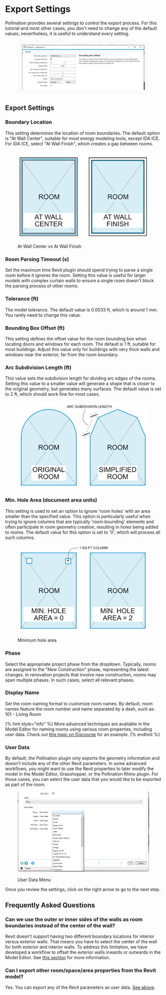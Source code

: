 # Export Settings

Pollination provides several settings to control the export process. For this tutorial and most other cases, you don't need to change any of the default values, nevertheless, it is useful to understand every setting.

<figure><img src="../../../.gitbook/assets/image (30).png" alt=""><figcaption></figcaption></figure>

## Export Settings

### Boundary Location

This setting determines the location of room boundaries. The default option is "At Wall Center", suitable for most energy modeling tools, except IDA ICE. For IDA ICE, select "At Wall Finish", which creates a gap between rooms.

<figure><img src="../../../.gitbook/assets/boundaryLocation.png" alt=""><figcaption><p>At Wall Center vs At Wall Finish</p></figcaption></figure>

### Room Parsing Timeout (s)

Set the maximum time Revit plugin should spend trying to parse a single room before it ignores the room. Setting this value is useful for larger models with complex curtain walls to ensure a single room doesn't block the parsing process of other rooms.

### Tolerance (ft)

The model tolerance. The default value is 0.0033 ft, which is around 1 mm. You rarely need to change this value.

### Bounding Box Offset (ft)

This setting defines the offset value for the room bounding box when locating doors and windows for each room. The default is 1 ft, suitable for most buildings. Adjust this value only for buildings with very thick walls and windows near the exterior, far from the room boundary.

### Arc Subdivision Length (ft)

This value sets the subdivision length for dividing arc edges of the rooms. Setting this value to a smaller value will generate a shape that is closer to the original geometry, but generates many surfaces. The default value is set to 2 ft, which should work fine for most cases.

<figure><img src="../../../.gitbook/assets/arcSubdivisionLength.png" alt=""><figcaption></figcaption></figure>

### Min. Hole Area (document area units)

This setting is used to set an option to ignore 'room holes' with an area smaller than the specified value. This option is particularly useful when trying to ignore columns that are typically 'room bounding' elements and often participate in room geometry creation, resulting in holes being added to rooms. The default value for this option is set to '0', which will process all such columns.

<figure><img src="../../../.gitbook/assets/minHoleArea.png" alt=""><figcaption><p>Minimum hole area</p></figcaption></figure>

### Phase

Select the appropriate project phase from the dropdown. Typically, rooms are assigned to the "New Construction" phase, representing the latest changes. In renovation projects that involve new construction, rooms may span multiple phases. In such cases, select all relevant phases.

### Display Name

Set the room naming format to customize room names. By default, room names feature the room number and name separated by a dash, such as: 101 - Living Room

{% hint style="info" %}
More advanced techniques are available in the Model Editor for naming rooms using various room properties, including user data. Check out [this topic on Discourse](https://discourse.pollination.solutions/t/ability-to-denote-general-room-space-types-or-have-manage-room-properties-pick-up-the-room-space-tag-info/2890/24) for an example.
{% endhint %}

### User Data

By default, the Pollination plugin only exports the geometry information and doesn't include any of the other Revit parameters. In some advanced workflows, you might want to use the Revit properties to later modify the model in the Model Editor, Grasshopper, or the Pollination Rhino plugin. For those cases, you can select the user data that you would like to be exported as part of the room.

<figure><img src="../../../.gitbook/assets/image (28).png" alt=""><figcaption><p>User Data Menu</p></figcaption></figure>

Once you review the settings, click on the right arrow to go to the next step.

## Frequently Asked Questions

### Can we use the outer or inner sides of the walls as room boundaries instead of the center of the wall?

Revit doesn't support having two different boundary locations for interior versus exterior walls. That means you have to select the center of the wall for both exterior and interior walls. To address this limitation, we have developed a workflow to offset the exterior walls inwards or outwards in the Model Editor. See [this section](../../../model-editor/workflows/adjusting-floor-plans-for-exterior-wall-thickness.md) for more information.

### Can I export other room/space/area properties from the Revit model?

Yes. You can export any of the Revit parameters as user data. [See above](export-settings.md#user-data).

